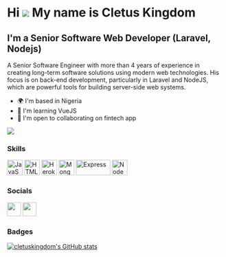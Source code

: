 # Hi ![](https://user-images.githubusercontent.com/18350557/176309783-0785949b-9127-417c-8b55-ab5a4333674e.gif) My name is Cletus Kingdom

## I'm a Senior Software Web Developer (Laravel, Nodejs)

A Senior Software Engineer with more than 4 years of experience in creating long-term software solutions using modern web technologies. His focus is on back-end development, particularly in Laravel and NodeJS, which are powerful tools for building server-side web systems.

-   🌍 I'm based in Nigeria
-   🧠 I'm learning VueJS
-   🤝 I'm open to collaborating on fintech app

<a href="https://www.github.com/cletuskingdom" target="_blank" rel="noreferrer"><img
src="https://img.shields.io/github/followers/cletuskingdom?logo=github&style=for-the-badge&color=0891b2&labelColor=1c1917" /></a>

### Skills

<p align="left">
<a href="https://developer.mozilla.org/en-US/docs/Web/JavaScript" target="_blank" rel="noreferrer"><img src="https://raw.githubusercontent.com/danielcranney/readme-generator/main/public/icons/skills/javascript-colored.svg" width="36" height="36" alt="JavaScript" /></a>
<a href="https://developer.mozilla.org/en-US/docs/Glossary/HTML5" target="_blank" rel="noreferrer"><img src="https://raw.githubusercontent.com/danielcranney/readme-generator/main/public/icons/skills/html5-colored.svg" width="36" height="36" alt="HTML5" /></a>
<a href="https://www.heroku.com/" target="_blank" rel="noreferrer"><img src="https://raw.githubusercontent.com/danielcranney/readme-generator/main/public/icons/skills/heroku-colored.svg" width="36" height="36" alt="Heroku" /></a>
<a href="https://www.mongodb.com/" target="_blank" rel="noreferrer"><img src="https://raw.githubusercontent.com/danielcranney/readme-generator/main/public/icons/skills/mongodb-colored.svg" width="36" height="36" alt="MongoDB" /></a>
<a href="https://expressjs.com/" target="_blank" rel="noreferrer"><img src="https://external-content.duckduckgo.com/iu/?u=https%3A%2F%2Flearncybers.com%2Fwp-content%2Fuploads%2F2019%2F09%2Fexpress-js-1.jpeg&f=1&nofb=1&ipt=ba0df68d82b93e2d08f8c151482f750b773b60ce17b4daa8e35f0efbcd0e88ea&ipo=images" width="80" height="36" alt="Express" /></a>
<a href="https://nodejs.org/en/" target="_blank" rel="noreferrer"><img src="https://raw.githubusercontent.com/danielcranney/readme-generator/main/public/icons/skills/nodejs-colored.svg" width="36" height="36" alt="NodeJS" /></a>
</p>

### Socials

<p align="left">
<a href="https://www.linkedin.com/in/cletuskingdom/" target="_blank" rel="noreferrer"><img src="https://raw.githubusercontent.com/danielcranney/readme-generator/main/public/icons/socials/linkedin.svg" width="32" height="32" /></a>
<a href="https://www.twitter.com/cletuskingdom/" target="_blank" rel="noreferrer"><img src="https://raw.githubusercontent.com/danielcranney/readme-generator/main/public/icons/socials/twitter.svg" width="32" height="32" /></a>
</p>

### Badges

<a href="http://www.github.com/cletuskingdom"><img src="https://github-readme-stats.vercel.app/api?username=cletuskingdom&show_icons=true&hide=&count_private=true&title_color=0891b2&text_color=ffffff&icon_color=0891b2&bg_color=1c1917&hide_border=true&show_icons=true" alt="cletuskingdom's GitHub stats" /></a>
